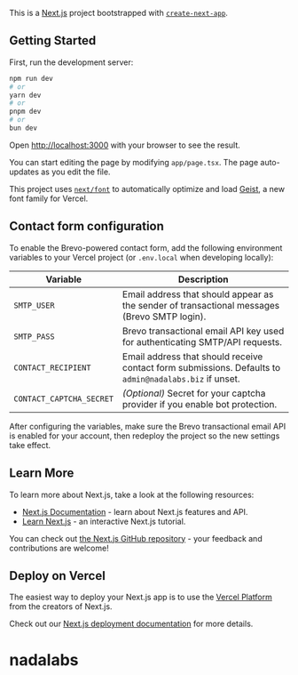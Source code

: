 This is a [Next.js](https://nextjs.org) project bootstrapped with [`create-next-app`](https://nextjs.org/docs/app/api-reference/cli/create-next-app).

## Getting Started

First, run the development server:

```bash
npm run dev
# or
yarn dev
# or
pnpm dev
# or
bun dev
```

Open [http://localhost:3000](http://localhost:3000) with your browser to see the result.

You can start editing the page by modifying `app/page.tsx`. The page auto-updates as you edit the file.

This project uses [`next/font`](https://nextjs.org/docs/app/building-your-application/optimizing/fonts) to automatically optimize and load [Geist](https://vercel.com/font), a new font family for Vercel.

## Contact form configuration

To enable the Brevo-powered contact form, add the following environment variables to your Vercel project (or `.env.local` when developing locally):

| Variable | Description |
| --- | --- |
| `SMTP_USER` | Email address that should appear as the sender of transactional messages (Brevo SMTP login). |
| `SMTP_PASS` | Brevo transactional email API key used for authenticating SMTP/API requests. |
| `CONTACT_RECIPIENT` | Email address that should receive contact form submissions. Defaults to `admin@nadalabs.biz` if unset. |
| `CONTACT_CAPTCHA_SECRET` | *(Optional)* Secret for your captcha provider if you enable bot protection. |

After configuring the variables, make sure the Brevo transactional email API is enabled for your account, then redeploy the project so the new settings take effect.

## Learn More

To learn more about Next.js, take a look at the following resources:

- [Next.js Documentation](https://nextjs.org/docs) - learn about Next.js features and API.
- [Learn Next.js](https://nextjs.org/learn) - an interactive Next.js tutorial.

You can check out [the Next.js GitHub repository](https://github.com/vercel/next.js) - your feedback and contributions are welcome!

## Deploy on Vercel

The easiest way to deploy your Next.js app is to use the [Vercel Platform](https://vercel.com/new?utm_medium=default-template&filter=next.js&utm_source=create-next-app&utm_campaign=create-next-app-readme) from the creators of Next.js.

Check out our [Next.js deployment documentation](https://nextjs.org/docs/app/building-your-application/deploying) for more details.

# nadalabs
